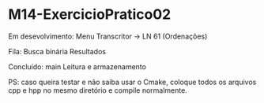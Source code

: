 # M14-ExercicioPratico02

Em desevolvimento:
  Menu
  Transcritor -> LN 61 (Ordenações)
  
Fila:
  Busca binária
  Resultados
  
Concluído:
  main
  Leitura e armazenamento
  


PS: caso queira testar e não saiba usar o Cmake, coloque todos os arquivos cpp e hpp no mesmo diretório e compile normalmente.